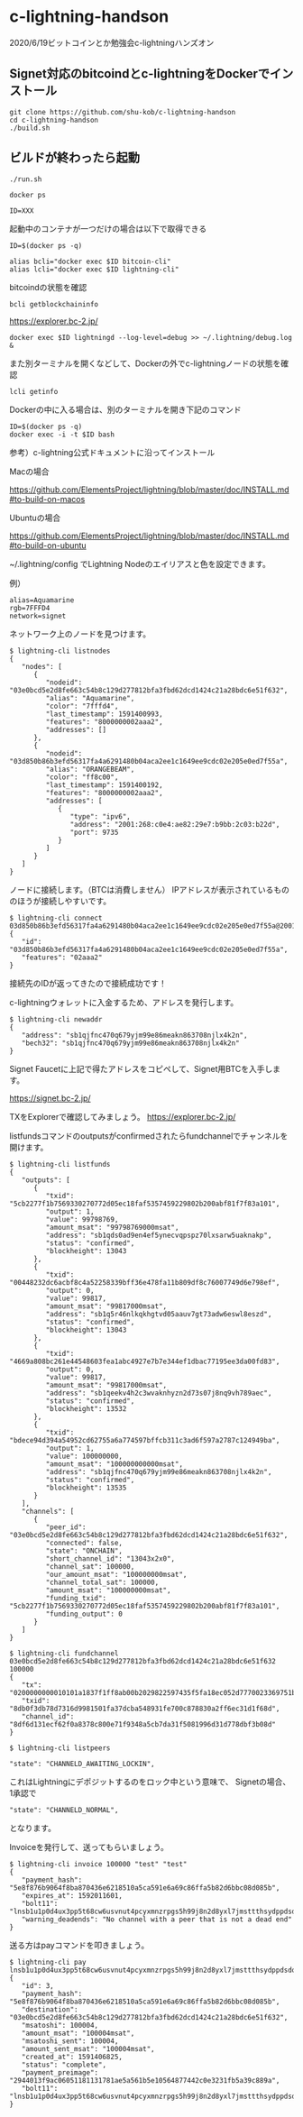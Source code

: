 # c-lightning-handson
2020/6/19ビットコインとか勉強会c-lightningハンズオン

## Signet対応のbitcoindとc-lightningをDockerでインストール

```
git clone https://github.com/shu-kob/c-lightning-handson
cd c-lightning-handson
./build.sh
```

## ビルドが終わったら起動

```
./run.sh 
```

```
docker ps
```

```
ID=XXX
```

起動中のコンテナが一つだけの場合は以下で取得できる
```
ID=$(docker ps -q)
```

```
alias bcli="docker exec $ID bitcoin-cli"
alias lcli="docker exec $ID lightning-cli"
```

bitcoindの状態を確認

```
bcli getblockchaininfo
```
https://explorer.bc-2.jp/

```
docker exec $ID lightningd --log-level=debug >> ~/.lightning/debug.log &
```

また別ターミナルを開くなどして、Dockerの外でc-lightningノードの状態を確認
```
lcli getinfo
```

Dockerの中に入る場合は、別のターミナルを開き下記のコマンド

```
ID=$(docker ps -q)
docker exec -i -t $ID bash
```

参考）c-lightning公式ドキュメントに沿ってインストール

Macの場合

https://github.com/ElementsProject/lightning/blob/master/doc/INSTALL.md#to-build-on-macos

Ubuntuの場合

https://github.com/ElementsProject/lightning/blob/master/doc/INSTALL.md#to-build-on-ubuntu

~/.lightning/config
でLightning Nodeのエイリアスと色を設定できます。

例）
```
alias=Aquamarine
rgb=7FFFD4
network=signet
```

ネットワーク上のノードを見つけます。

```
$ lightning-cli listnodes
{
   "nodes": [
      {
         "nodeid": "03e0bcd5e2d8fe663c54b8c129d277812bfa3fbd62dcd1424c21a28bdc6e51f632",
         "alias": "Aquamarine",
         "color": "7fffd4",
         "last_timestamp": 1591400993,
         "features": "8000000002aaa2",
         "addresses": []
      },
      {
         "nodeid": "03d850b86b3efd56317fa4a6291480b04aca2ee1c1649ee9cdc02e205e0ed7f55a",
         "alias": "ORANGEBEAM",
         "color": "ff8c00",
         "last_timestamp": 1591400192,
         "features": "8000000002aaa2",
         "addresses": [
            {
               "type": "ipv6",
               "address": "2001:268:c0e4:ae82:29e7:b9bb:2c03:b22d",
               "port": 9735
            }
         ]
      }
   ]
}
```
ノードに接続します。（BTCは消費しません）
IPアドレスが表示されているもののほうが接続しやすいです。
```
$ lightning-cli connect 03d850b86b3efd56317fa4a6291480b04aca2ee1c1649ee9cdc02e205e0ed7f55a@2001:268:c0e4:ae82:29e7:b9bb:2c03:b22d:9735
{
   "id": "03d850b86b3efd56317fa4a6291480b04aca2ee1c1649ee9cdc02e205e0ed7f55a",
   "features": "02aaa2"
}
```

接続先のIDが返ってきたので接続成功です！


c-lightningウォレットに入金するため、アドレスを発行します。

```
$ lightning-cli newaddr
{
   "address": "sb1qjfnc470q679yjm99e86meakn863708njlx4k2n",
   "bech32": "sb1qjfnc470q679yjm99e86meakn863708njlx4k2n"
}
```

Signet Faucetに上記で得たアドレスをコピペして、Signet用BTCを入手します。

https://signet.bc-2.jp/

TXをExplorerで確認してみましょう。
https://explorer.bc-2.jp/

listfundsコマンドのoutputsがconfirmedされたらfundchannelでチャンネルを開けます。

```
$ lightning-cli listfunds
{
   "outputs": [
      {
         "txid": "5cb2277f1b7569330270772d05ec18faf5357459229802b200abf81f7f83a101",
         "output": 1,
         "value": 99798769,
         "amount_msat": "99798769000msat",
         "address": "sb1qds0ad9en4ef5ynecvqpspz70lxsarw5uaknakp",
         "status": "confirmed",
         "blockheight": 13043
      },
      {
         "txid": "00448232dc6acbf8c4a52258339bff36e478fa11b809df8c76007749d6e798ef",
         "output": 0,
         "value": 99817,
         "amount_msat": "99817000msat",
         "address": "sb1q5r46nlkqkhgtvd05aauv7gt73adw6eswl8eszd",
         "status": "confirmed",
         "blockheight": 13043
      },
      {
         "txid": "4669a808bc261e44548603fea1abc4927e7b7e344ef1dbac77195ee3da00fd83",
         "output": 0,
         "value": 99817,
         "amount_msat": "99817000msat",
         "address": "sb1qeekv4h2c3wvaknhyzn2d73s07j8nq9vh789aec",
         "status": "confirmed",
         "blockheight": 13532
      },
      {
         "txid": "bdece94d394a54952cd62755a6a774597bffcb311c3ad6f597a2787c124949ba",
         "output": 1,
         "value": 100000000,
         "amount_msat": "100000000000msat",
         "address": "sb1qjfnc470q679yjm99e86meakn863708njlx4k2n",
         "status": "confirmed",
         "blockheight": 13535
      }
   ],
   "channels": [
      {
         "peer_id": "03e0bcd5e2d8fe663c54b8c129d277812bfa3fbd62dcd1424c21a28bdc6e51f632",
         "connected": false,
         "state": "ONCHAIN",
         "short_channel_id": "13043x2x0",
         "channel_sat": 100000,
         "our_amount_msat": "100000000msat",
         "channel_total_sat": 100000,
         "amount_msat": "100000000msat",
         "funding_txid": "5cb2277f1b7569330270772d05ec18faf5357459229802b200abf81f7f83a101",
         "funding_output": 0
      }
   ]
}
```

```
$ lightning-cli fundchannel 03e0bcd5e2d8fe663c54b8c129d277812bfa3fbd62dcd1424c21a28bdc6e51f632 100000
{
   "tx": "0200000000010101a1837f1ff8ab00b2029822597435f5fa18ec052d7770023369751b7f27b25c0100000000feffffff02a086010000000000220020155eff4d34ad33683b56974b287675d828af0a92b0f05c26ba9f29b778848736b747f10500000000160014d943a1df3ec162d77b9e10ce4780bb687b6cf0bb0247304402204f85f7162a9d86023f05513dc2f7e15b0bf0f7d00ac3cfa8922bbe5df9634e150220184b39b9aeba1ec13d6f0411c0f5f7b6f2c6d20b3c33fcc4b4eb290baf4d176a012102f45c34a953d45b600422c565a5f2b611293035f0c31bc2b1c8afa5578ba9539700000000",
   "txid": "8db0f3db78d7316d9981501fa37dcba548931fe700c878830a2ff6ec31d1f68d",
   "channel_id": "8df6d131ecf62f0a8378c800e71f9348a5cb7da31f5081996d31d778dbf3b08d"
}
```

```
$ lightning-cli listpeers
```

```
"state": "CHANNELD_AWAITING_LOCKIN",
```
これはLightningにデポジットするのをロック中という意味で、
Signetの場合、1承認で
```
"state": "CHANNELD_NORMAL",
```
となります。

Invoiceを発行して、送ってもらいましょう。

```
$ lightning-cli invoice 100000 "test" "test"
{
   "payment_hash": "5e8f876b9064f8ba870436e6218510a5ca591e6a69c86ffa5b82d6bbc08d085b",
   "expires_at": 1592011601,
   "bolt11": "lnsb1u1p0d4ux3pp5t68cw6usvnut4pcyxmnzrpgs5h99j8n2d8yxl7jmsttthsydppdsdq8w3jhxaqxqyjw5qcqp2sp5g5wfjjl2ra7kfwmu9dnejl5pp5qr6w94kg3mazm8kjk2acnrydks9qy9qsqdehsvf2d5xwqtkxt622h694nxchp6xd0wqg3563r8x6xpsactfprkd0ac4p9e9xp6mzg4td8u60natuj6suryelfm6rf8zepmx494xqpp7x7xq",
   "warning_deadends": "No channel with a peer that is not a dead end"
}
```

送る方はpayコマンドを叩きましょう。

```
$ lightning-cli pay lnsb1u1p0d4ux3pp5t68cw6usvnut4pcyxmnzrpgs5h99j8n2d8yxl7jmsttthsydppdsdq8w3jhxaqxqyjw5qcqp2sp5g5wfjjl2ra7kfwmu9dnejl5pp5qr6w94kg3mazm8kjk2acnrydks9qy9qsqdehsvf2d5xwqtkxt622h694nxchp6xd0wqg3563r8x6xpsactfprkd0ac4p9e9xp6mzg4td8u60natuj6suryelfm6rf8zepmx494xqpp7x7xq
{
   "id": 3,
   "payment_hash": "5e8f876b9064f8ba870436e6218510a5ca591e6a69c86ffa5b82d6bbc08d085b",
   "destination": "03e0bcd5e2d8fe663c54b8c129d277812bfa3fbd62dcd1424c21a28bdc6e51f632",
   "msatoshi": 100004,
   "amount_msat": "100004msat",
   "msatoshi_sent": 100004,
   "amount_sent_msat": "100004msat",
   "created_at": 1591406825,
   "status": "complete",
   "payment_preimage": "2944013f9ac06051181131781ae5a561b5e10564877442c0e3231fb5a39c889a",
   "bolt11": "lnsb1u1p0d4ux3pp5t68cw6usvnut4pcyxmnzrpgs5h99j8n2d8yxl7jmsttthsydppdsdq8w3jhxaqxqyjw5qcqp2sp5g5wfjjl2ra7kfwmu9dnejl5pp5qr6w94kg3mazm8kjk2acnrydks9qy9qsqdehsvf2d5xwqtkxt622h694nxchp6xd0wqg3563r8x6xpsactfprkd0ac4p9e9xp6mzg4td8u60natuj6suryelfm6rf8zepmx494xqpp7x7xq"
}
```
